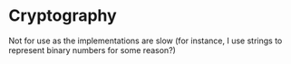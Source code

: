 # Cryptography
Not for use as the implementations are slow (for instance, I use strings to represent binary numbers for some reason?)
